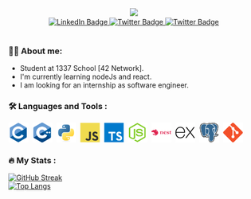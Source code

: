 <!-- ### Hi there 👋 -->

<div id="header" align="center">
  <img src="https://media.giphy.com/media/Qo2dupDib32rkTY4hX/giphy.gif" width="300px"/>
</div>
<div id="badges" align="center">
  <a href="https://www.linkedin.com/in/ikram-idzim/">
    <img src="https://img.shields.io/badge/LinkedIn-blue?style=for-the-badge&logo=linkedin&logoColor=white" alt="LinkedIn Badge"/>
  </a>
  <a href="mailto:idzimikram@gmail.com">
    <img src="https://img.shields.io/badge/Gmail-white?style=for-the-badge&logo=gmail&logoColor=red" alt="Twitter Badge"/>
  </a>
  <a href="https://twitter.com/Ikramid4">
    <img src="https://img.shields.io/badge/Twitter-blue?style=for-the-badge&logo=twitter&logoColor=white" alt="Twitter Badge"/>
  </a>
  <br>
  <img src="https://komarev.com/ghpvc/?username=iidzim&style=flat-square&color=blue" alt=""/>
</div>

### :woman_technologist: About me:
 * Student at 1337 School [42 Network].
 * I'm currently learning nodeJs and react.
 * I am looking for an internship as software engineer.

### :hammer_and_wrench: Languages and Tools :
<div>
 
  <img src="https://github.com/devicons/devicon/blob/master/icons/c/c-original.svg" title="C" alt="C" width="40" height="40"/>&nbsp;
  <img src="https://github.com/devicons/devicon/blob/master/icons/cplusplus/cplusplus-original.svg" title="c++" alt="c++" width="40" height="40"/>&nbsp;
  <img src="https://github.com/devicons/devicon/blob/master/icons/python/python-original.svg" title="python" alt="python" width="40" height="40"/>&nbsp;
  <img src="https://github.com/devicons/devicon/blob/master/icons/javascript/javascript-original.svg" title="JavaScript" alt="JavaScript" width="40" height="40"/>&nbsp;
  <img src="https://github.com/devicons/devicon/blob/master/icons/typescript/typescript-original.svg" title="TypeScript" alt="TypeScript" width="40" height="40"/>&nbsp;
  <img src="https://github.com/devicons/devicon/blob/master/icons/nodejs/nodejs-original.svg" title="TypeScript" alt="TypeScript" width="40" height="40"/>&nbsp;
  <img src="https://github.com/devicons/devicon/blob/master/icons/nestjs/nestjs-plain-wordmark.svg" title="NestJs" alt="NestJs" width="40" height="40"/>&nbsp;
  <img src="https://github.com/devicons/devicon/blob/master/icons/express/express-original.svg" title="NestJs" alt="NestJs" width="40" height="40"/>&nbsp;
  <img src="https://github.com/devicons/devicon/blob/master/icons/postgresql/postgresql-original.svg" title="Postgresql"  alt="Postgresql" width="40" height="40"/>&nbsp;
  <img src="https://github.com/devicons/devicon/blob/master/icons/git/git-original.svg" title="git" alt="git" width="40" height="40"/>
<!--   <img src="https://github.com/devicons/devicon/blob/master/icons/mysql/mysql-original-wordmark.svg" title="MySQL"  alt="MySQL" width="40" height="40"/>&nbsp;
  <img src="https://github.com/devicons/devicon/blob/master/icons/nodejs/nodejs-original-wordmark.svg" title="NodeJS" alt="NodeJS" width="40" height="40"/>&nbsp;
  <img src="https://github.com/devicons/devicon/blob/master/icons/graphql/graphql-plain-wordmark.svg" title="graphql" alt="graphql" width="40" height="40"/>&nbsp;
  <img src="https://github.com/devicons/devicon/blob/master/icons/mongodb/mongodb-original.svg" title="mongodb" alt="mongodb" width="40" height="40"/>&nbsp;
  <img src="https://github.com/devicons/devicon/blob/master/icons/redis/redis-original.svg" title="redis" alt="redis" width="40" height="40"/>&nbsp;
  <img src="https://github.com/devicons/devicon/blob/master/icons/vuejs/vuejs-original.svg" title="vuejs" alt="vuejs" width="40" height="40"/>&nbsp;
  <img src=" https://github.com/devicons/devicon/blob/master/icons/bootstrap/bootstrap-original.svg" title="bootstrap" alt="bootstrap" width="40" height="40"/>&nbsp; -->

</div>

### :fire: My Stats :
[![GitHub Streak](http://github-readme-streak-stats.herokuapp.com?user=iidzim&theme=gruvbox)](https://git.io/streak-stats)
<br>
[![Top Langs](https://github-readme-stats.vercel.app/api/top-langs/?username=iidzim&layout=compact&theme=vision-friendly-dark)](https://github.com/anuraghazra/github-readme-stats)

<!-- ### :rofl: Random jokes :
<img src="https://readme-jokes.vercel.app/api" alt="Jokes Card" /> -->

<!--
**iidzim9/iidzim9** is a ✨ _special_ ✨ repository because its `README.md` (this file) appears on your GitHub profile.

[![GitHub Streak](https://github-readme-streak-stats.herokuapp.com/?user=iidzim)](https://git.io/streak-stats)

![Profile views](https://komarev.com/ghpvc/?username=iidzim)
Here are some ideas to get you started:

- 🔭 I’m currently working on ...
- 🌱 I’m currently learning ...
- 👯 I’m looking to collaborate on ...
- 🤔 I’m looking for help with ...
- 💬 Ask me about ...
- 📫 How to reach me: ...
- 😄 Pronouns: ...
- ⚡ Fun fact: ...


-->
